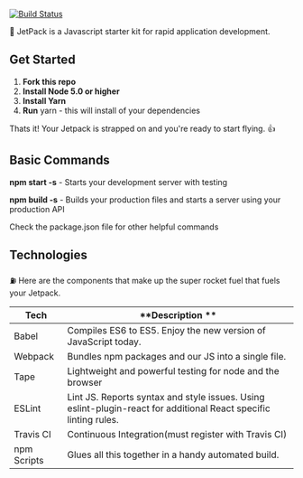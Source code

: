 [![Build Status](https://travis-ci.org/hellojetpack/starterpack.svg?branch=master)](https://travis-ci.org/hellojetpack/starterpack)

:rocket: JetPack is a Javascript starter kit for rapid application development.

## Get Started
 1. **Fork this repo**
 2. **Install Node 5.0 or higher**
 3. **Install Yarn**
 4. **Run** yarn - this will install of your dependencies


 Thats it! Your Jetpack is strapped on and you're ready to start flying. :thumbsup:

## Basic Commands
**npm start -s** - Starts your development server with testing

**npm build -s** - Builds your production files and starts a server using your production API

Check the package.json file for other helpful commands

## Technologies
 :fuelpump: Here are the components that make up the super rocket fuel that fuels your Jetpack.

 | **Tech** | **Description ** |
 |----------|------------------|
 |Babel|Compiles ES6 to ES5. Enjoy the new version of JavaScript today.|
 |Webpack|Bundles npm packages and our JS into a single file.|
 |Tape|Lightweight and powerful testing for node and the browser|
 |ESLint|Lint JS. Reports syntax and style issues. Using eslint-plugin-react for additional React specific linting rules.|
 |Travis CI|Continuous Integration(must register with Travis CI)|
 |npm Scripts|Glues all this together in a handy automated build.|
